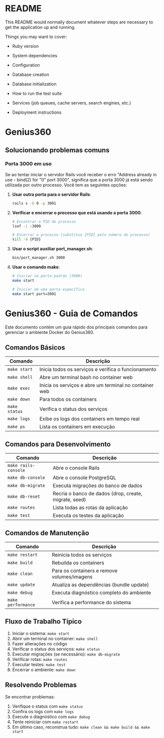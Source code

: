 # README

This README would normally document whatever steps are necessary to get the
application up and running.

Things you may want to cover:

* Ruby version

* System dependencies

* Configuration

* Database creation

* Database initialization

* How to run the test suite

* Services (job queues, cache servers, search engines, etc.)

* Deployment instructions

# Genius360

## Solucionando problemas comuns

### Porta 3000 em uso

Se ao tentar iniciar o servidor Rails você receber o erro "Address already in use - bind(2) for "0" port 3000", significa que a porta 3000 já está sendo utilizada por outro processo. Você tem as seguintes opções:

1. **Usar outra porta para o servidor Rails**:
   ```bash
   rails s -b 0 -p 3001
   ```

2. **Verificar e encerrar o processo que está usando a porta 3000**:
   ```bash
   # Encontrar o PID do processo
   lsof -i :3000

   # Encerrar o processo (substitua {PID} pelo número do processo)
   kill -9 {PID}
   ```

3. **Usar o script auxiliar port_manager.sh**:
   ```bash
   bin/port_manager.sh 3000
   ```

4. **Usar o comando make**:
   ```bash
   # Iniciar na porta padrão (3000)
   make start
   
   # Iniciar em uma porta específica
   make start port=3001
   ```


# Genius360 - Guia de Comandos

Este documento contém um guia rápido dos principais comandos para gerenciar o ambiente Docker do Genius360.

## Comandos Básicos

| Comando | Descrição |
|---------|-----------|
| `make start` | Inicia todos os serviços e verifica o funcionamento |
| `make shell` | Abre um terminal bash no container web |
| `make exec` | Inicia os serviços e abre um terminal no container web |
| `make down` | Para todos os containers |
| `make status` | Verifica o status dos serviços |
| `make logs` | Exibe os logs dos containers em tempo real |
| `make ps` | Lista os containers em execução |

## Comandos para Desenvolvimento

| Comando | Descrição |
|---------|-----------|
| `make rails-console` | Abre o console Rails |
| `make db-console` | Abre o console PostgreSQL |
| `make db-migrate` | Executa migrações do banco de dados |
| `make db-reset` | Recria o banco de dados (drop, create, migrate, seed) |
| `make routes` | Lista todas as rotas da aplicação |
| `make test` | Executa os testes da aplicação |

## Comandos de Manutenção

| Comando | Descrição |
|---------|-----------|
| `make restart` | Reinicia todos os serviços |
| `make build` | Rebuilda os containers |
| `make clean` | Para os containers e remove volumes/imagens |
| `make update` | Atualiza as dependências (bundle update) |
| `make debug` | Executa diagnóstico completo do ambiente |
| `make performance` | Verifica a performance do sistema |

## Fluxo de Trabalho Típico

1. Iniciar o sistema: `make start`
2. Abrir um terminal no container: `make shell`
3. Fazer alterações no código
4. Verificar o status dos serviços: `make status`
5. Executar migrações (se necessário): `make db-migrate`
6. Verificar rotas: `make routes`
7. Executar testes: `make test`
8. Encerrar o ambiente: `make down`

## Resolvendo Problemas

Se encontrar problemas:

1. Verifique o status com `make status`
2. Confira os logs com `make logs`
3. Execute o diagnóstico com `make debug`
4. Tente reiniciar com `make restart`
5. Em último caso, reconstrua tudo: `make clean && make build && make start`
